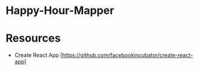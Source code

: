 # Happy-Hour-Mapper

# Resources
- Create React App [https://github.com/facebookincubator/create-react-app]
